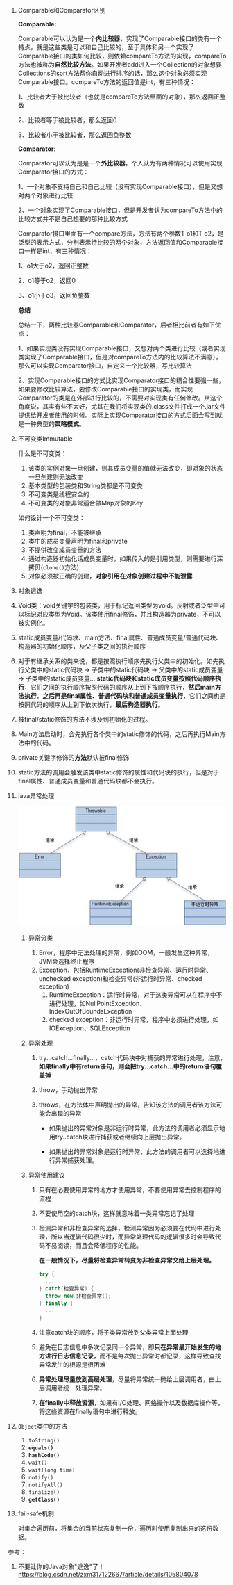 1. Comparable和Comparator区别

   **Comparable:**

   Comparable可以认为是一个**内比较器**，实现了Comparable接口的类有一个特点，就是这些类是可以和自己比较的，至于具体和另一个实现了Comparable接口的类如何比较，则依赖compareTo方法的实现，compareTo方法也被称为**自然比较方法**。如果开发者add进入一个Collection的对象想要Collections的sort方法帮你自动进行排序的话，那么这个对象必须实现Comparable接口。compareTo方法的返回值是int，有三种情况：

   1、比较者大于被比较者（也就是compareTo方法里面的对象），那么返回正整数

   2、比较者等于被比较者，那么返回0

   3、比较者小于被比较者，那么返回负整数

   **Comparator**:

   Comparator可以认为是是一个**外比较器**，个人认为有两种情况可以使用实现Comparator接口的方式：

   1、一个对象不支持自己和自己比较（没有实现Comparable接口），但是又想对两个对象进行比较

   2、一个对象实现了Comparable接口，但是开发者认为compareTo方法中的比较方式并不是自己想要的那种比较方式

   Comparator接口里面有一个compare方法，方法有两个参数T o1和T o2，是泛型的表示方式，分别表示待比较的两个对象，方法返回值和Comparable接口一样是int，有三种情况：

   1、o1大于o2，返回正整数

   2、o1等于o2，返回0

   3、o1小于o3，返回负整数

   **总结**

   总结一下，两种比较器Comparable和Comparator，后者相比前者有如下优点：

   1、如果实现类没有实现Comparable接口，又想对两个类进行比较（或者实现类实现了Comparable接口，但是对compareTo方法内的比较算法不满意），那么可以实现Comparator接口，自定义一个比较器，写比较算法

   2、实现Comparable接口的方式比实现Comparator接口的耦合性要强一些，如果要修改比较算法，要修改Comparable接口的实现类，而实现Comparator的类是在外部进行比较的，不需要对实现类有任何修改。从这个角度说，其实有些不太好，尤其在我们将实现类的.class文件打成一个.jar文件提供给开发者使用的时候。实际上实现Comparator接口的方式后面会写到就是一种典型的**策略模式**。

2. 不可变类Immutable

   什么是不可变类：

   1. 该类的实例对象一旦创建，则其成员变量的值就无法改变，即对象的状态一旦创建则无法改变
   2. 基本类型的包装类和String类都是不可变类
   3. 不可变类是线程安全的
   4. 不可变类的对象非常适合做Map对象的Key

   如何设计一个不可变类：

   1. 类声明为final，不能被继承
   2. 类中的成员变量声明为final和private
   3. 不提供改变成员变量的方法
   4. 通过构造器初始化话成员变量时，如果传入的是引用类型，则需要进行深拷贝(`clone()`方法)
   5. 对象必须被正确的创建，**对象引用在对象创建过程中不能泄露**

3. 对象逃逸

4. Void类：void关键字的包装类，用于标记返回类型为void。反射或者泛型中可以标记对应类型为Void。该类使用final修饰，并且构造器为private，不可以被实例化。

5. static成员变量/代码块、main方法、final属性、普通成员变量/普通代码块、构造器的初始化顺序，及父子类之间的执行顺序  

  1. 对于有继承关系的类来说，都是按照执行顺序先执行父类中的初始化。如先执行父类中的static代码块 -> 子类中的static代码块 -> 父类中的static成员变量 -> 子类中的static成员变量... 
     **static代码块和static成员变量按照代码顺序执行**，它们之间的执行顺序按照代码的顺序从上到下按顺序执行，**然后main方法执行**，**之后再是final属性、普通代码块和普通成员变量执行**，它们之间也是按照代码的顺序从上到下依次执行，**最后构造器执行**。  
     
  7. 被final/static修饰的方法不涉及到初始化的过程。    

  3. Main方法启动时，会先执行各个类中的static修饰的代码，之后再执行Main方法中的代码。

6. private关键字修饰的**方法**默认被final修饰

10. static方法的调用会触发该类中static修饰的属性和代码块的执行，但是对于final属性、普通成员变量和普通代码块都不会执行。

11. java异常处理

    ![java异常类层次结构](../image/java异常类层次结构.jpg)

    1. 异常分类

       1. Error，程序中无法处理的异常，例如OOM，一般发生这种异常，JVM会选择终止程序
       2. Exception，包括RuntimeException(非检查异常、运行时异常、unchecked exception)和检查异常(非运行时异常、checked exception)
          1. RuntimeException：运行时异常，对于这类异常可以在程序中不进行处理，如NullPointException、IndexOutOfBoundsException
          2. checked exception：非运行时异常，程序中必须进行处理，如IOException、SQLException

    2. 异常处理

       1. try...catch...finally...，catch代码块中对捕获的异常进行处理，注意，**如果finally中有return语句，则会把try...catch...中的return语句覆盖掉**

       2. throw，手动抛出异常

       3. throws，在方法体中声明抛出的异常，告知该方法的调用者该方法可能会出现的异常

          + 如果抛出的异常对象是非运行时异常，此方法的调用者必须显示地用try..catch块进行捕获或者继续向上层抛出异常。

          + 如果抛出的异常对象是运行时异常，此方法的调用者可以选择地进行异常捕获处理。

    3. 异常使用建议

       1. 只有在必要使用异常的地方才使用异常，不要使用异常去控制程序的流程

       2. 不要使用空的catch块，这样就意味着一类异常忘记了处理

       3. 检测异常和非检查异常的选择，检测异常因为必须要在代码中进行处理，所以当逻辑代码很少时，而异常处理代码的逻辑很多时会导致代码不易阅读，而且会降低程序的性能。

          **在一般情况下，尽量将检查异常转变为非检查异常交给上层处理。**

          ```java
          try {
          	...
          } catch(检查异常) {
          	throw new 非检查异常();
          } finally {
          	...
          }
          ```

       4. 注意catch块的顺序，将子类异常放到父类异常上面处理
       
       5. 避免在日志信息中多次记录同一个异常，即**只在异常最开始发生的地方进行日志信息记录**，而不是每次抛出异常时都记录，这样导致查找异常发生的根源是很困难
       
       6. **异常处理尽量放到高层处理**，尽量将异常统一抛给上层调用者，由上层调用者统一处理异常。
       
       7. **在finally中释放资源**，如果有I/O处理、网络操作以及数据库操作等，将这些资源在finally语句中进行释放。
    
12. `Object`类中的方法

    1. `toString()`
    2. **`equals()`**
    3. **`hashCode()`**
    4. `wait()`
    5. `wait(long time)`
    6. `notify()`
    7. `notifyAll()`
    8. `finalize()`
    9. **`getClass()`**
    
13. fail-safe机制

    对集合遍历前，将集合的当前状态复制一份，遍历时使用复制出来的这份数据。

    









参考：

1. 不要让你的Java对象"逃逸"了！https://blog.csdn.net/zxm317122667/article/details/105804078